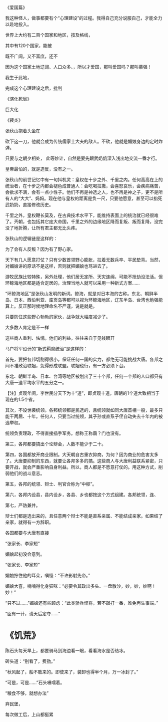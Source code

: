 《爱国篇》



我这种怪人，做事都要有个“心理建设”的过程。我得自己充分说服自己，才能全力以赴地投入。

世界上大约有二百个国家和地区，按及格线，

其中有120个国家，能被

既不广阔，又不富庶，还不

因为这个国家土地辽阔、人口众多、，所以才爱国，那叫爱国吗？那叫慕强！

我生于此地，

完成这个心理建设之后，批判

《演化死局》

巨大化

《裴炎》

张秋山抱着头坐在

砍下这一刀，他就会成为传统儒家士大夫的敌人。不砍，他就是媚娘身边的定时炸弹。



只要与之朝夕相处，
此等妙计，自然是要先跟武奶奶深入浅出地交流一番才行。

皇帝最怕的，就是造反，没有之一。

张秋山的前世记忆中有一句抖机灵：皇权在十步之外、千里之内。任何高高在上的统治者，在十步之内都会褪色成普通人：会吃喝拉撒，会喜怒哀乐，会疾病痛苦，会欲求不满，会有一点小性子。他们不再是神选之人，也不再是神之子，更不是所有人的“大大”、妈妈。现在他与皇权的距离是负一尺，只要他愿意，甚至可以掐死武奶奶，直接修改历史。

千里之外，皇权鞭长莫及，在古典技术水平下，能维持表面上的统治就已经很难了。兲朝，也包括其它庞大帝国，千里之外的边缘地区降而复叛、叛而复降，没完没了地折腾，让所有君主都无比头疼。

张秋山的逻辑链是这样的：

为了会有人反叛？因为有了野心家。

天下有几人愿意打仗？只有少数首领野心膨胀，拉着无数兵卒、平民垫背。当然，对媚娘讲的原话不是这样，否则就把媚娘也骂进去了。

游牧民族比较特殊，另外处理，他们居无定所、天灾连绵，可能不抢劫没法活。但环鲸海地区都是适合定居的，治理当地人就可以采用一种新式方案……

“环鲸海地区”是张秋山发明的新词。鲸海，就是对日本海的古称。东北、朝鲜半岛、日本、西伯利亚、库页岛等都可以视为环鲸海地区，辽东半岛、台湾也勉强能算上。反正那时候地理命名不严谨，说是就是。



只要防住这些野心勃勃的家伙，战争就大幅度减少了。

大多数人肯定是不一样

这些商人重利、怯懦。他们的利益，往往来自于见钱眼开

马户将军设计的“新式羁縻统治”是这样的：

首先，要把各邦切割得很小。保证任何一国的实力，都绝无可能挑战大唐。各邦之间不准政治联姻，免得形成联盟。联姻也行，有一方必须下台。

东北、朝鲜半岛、日本、台湾等地区被划出了三十个邦，任何一个邦的人口都只有大唐一道平均水平的五分之一。

【注】贞观年间，李世民分天下为十“道”，即贞观十道。唐朝的1个道大致相当于现在的1.5个省。

其次，不设世袭统领。各邦统领都是民选的，且统领就如同大唐首相一般，最多只能干两届、十年。任何人，只要当过统领，其子孙或直系子侄自动失去十年内的被选举权。

统领负责理政，不得直接插手军务。想称王称霸？门也没有。

第三，各邦都要搞出个论辩会，人数不能少于二十。


第四，各国都放开商业限制。大天朝自古重农抑商，为何？因为商业的危害太多了。大唐要抑制的东西，就要让各邦多多的搞。这些商人与大唐利益联系紧密，只要开战，就会严重影响自身利益。所以，商人都是不愿意打仗的。用这种方式，削弱他们的战斗意志。

第五，各邦的统领、辩士、判官合称为“中枢”。

第六，各邦内设县，县内设乡，各县、乡也都按这个方式组建。各邦统领，连、

第七，严防兼并。

辩士们都是选出来的，且任意两个辩士不能是直系亲属、不能结成亲家。如果结了亲家，就得有一方辞职。


各国都要与大唐有直接




“张家长、李家短”

媚娘起初没会意到。

“张家长、李家短”

媚娘拧住他的耳朵，嗔怪：“不许影射先帝。”

媚娘大喜，喃喃得化身猫咪：“必要令其政出多头、一盘散沙，妙，妙，妙啊！妙！”

“只不过……”媚娘还有些顾虑：“此类骄兵悍将，若不敲打一番，难免再生事端。”

“臣有一计，请天后定夺……”

# 《饥荒》

陈石头每天早上，都要骑马到海边看一眼，看看海水是否结冰。

砖头道：“别看了，费劲。”

“秋风起了，船不敢来的。即使来了，装卸也得半个月，万一冰封了。”

“可是，可是……”石头嗫嚅着。

“粮食不够，就想办法”

弃民堡，

每次做工后，上山都挺累



